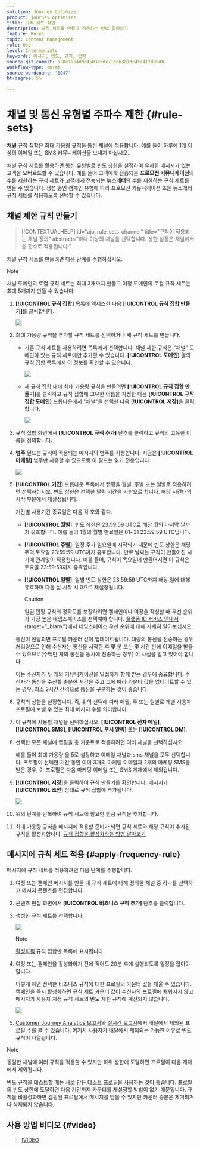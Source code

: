 ```yaml
---
solution: Journey Optimizer
product: journey optimizer
title: 규칙 세트 작업
description: 규칙 세트를 만들고 적용하는 방법 알아보기
feature: Rules
topic: Content Management
role: User
level: Intermediate
keywords: 메시지, 빈도, 규칙, 압력
source-git-commit: 528e1a54dd64503e5de716e63013c4fc41fd98db
workflow-type: tm+mt
source-wordcount: '1047'
ht-degree: 5%

---
```


# 채널 및 통신 유형별 주파수 제한 {#rule-sets}

**채널** 규칙 집합은 최대 가용량 규칙을 통신 채널에 적용합니다. 예를 들어 하루에 1개 이상의 이메일 또는 SMS 커뮤니케이션을 보내지 마십시오.

채널 규칙 세트를 활용하면 통신 유형별로 빈도 상한을 설정하여 유사한 메시지가 있는 고객을 오버로드할 수 있습니다. 예를 들어 고객에게 전송되는 **프로모션 커뮤니케이션**&#x200B;의 수를 제한하는 규칙 세트와 고객에게 전송되는 **뉴스레터**&#x200B;의 수를 제한하는 규칙 세트를 만들 수 있습니다. 생성 중인 캠페인 유형에 따라 프로모션 커뮤니케이션 또는 뉴스레터 규칙 세트를 적용하도록 선택할 수 있습니다.

## 채널 제한 규칙 만들기

>[!CONTEXTUALHELP]
>id="ajo_rule_sets_channel"
>title="규칙이 적용되는 채널 정의"
>abstract="하나 이상의 채널을 선택합니다. 상한 설정은 채널에서 총 횟수로 적용됩니다."

채널 규칙 세트를 만들려면 다음 단계를 수행하십시오.

>[!NOTE]
>
>채널 도메인의 로컬 규칙 세트는 최대 3개까지 만들고 여정 도메인의 로컬 규칙 세트는 최대 5개까지 만들 수 있습니다.

1. **[!UICONTROL 규칙 집합]** 목록에 액세스한 다음 **[!UICONTROL 규칙 집합 만들기]**&#x200B;를 클릭합니다.

   ![](assets/rule-sets-create-button.png)

1. 최대 가용량 규칙을 추가할 규칙 세트를 선택하거나 새 규칙 세트를 만듭니다.

   * 기존 규칙 세트를 사용하려면 목록에서 선택합니다. 채널 제한 규칙은 &quot;채널&quot; 도메인이 있는 규칙 세트에만 추가할 수 있습니다. **[!UICONTROL 도메인]** 열의 규칙 집합 목록에서 이 정보를 확인할 수 있습니다.

     ![](assets/journey-capping-list.png)

   * 새 규칙 집합 내에 최대 가용량 규칙을 만들려면 **[!UICONTROL 규칙 집합 만들기]**&#x200B;를 클릭하고 규칙 집합에 고유한 이름을 지정한 다음 **[!UICONTROL 규칙 집합 도메인]** 드롭다운에서 &quot;채널&quot;을 선택한 다음 **[!UICONTROL 저장]**&#x200B;을 클릭합니다.

     ![](assets/rule-sets-create.png)

1. 규칙 집합 화면에서 **[!UICONTROL 규칙 추가]** 단추를 클릭하고 규칙의 고유한 이름을 정의합니다.

1. **범주** 필드는 규칙이 적용되는 메시지의 범주를 지정합니다. 지금은 **[!UICONTROL 마케팅]** 범주만 사용할 수 있으므로 이 필드는 읽기 전용입니다.

   ![](assets/rule-set-channels.png)

1. **[!UICONTROL 기간]** 드롭다운 목록에서 캡핑을 월별, 주별 또는 일별로 적용하려면 선택하십시오. 빈도 상한은 선택한 달력 기간을 기반으로 합니다. 해당 시간대의 시작 부분에서 재설정됩니다.

   기간별 사용기간 종료일은 다음 각 호와 같다.

   * **[!UICONTROL 월별]**: 빈도 상한은 23:59:59 UTC로 해당 월의 마지막 날까지 유효합니다. 예를 들어 1월의 월별 만료일은 01~31 23:59:59 UTC입니다.

   * **[!UICONTROL 주별]**: 일정 주가 일요일에 시작되기 때문에 빈도 상한은 해당 주의 토요일 23:59:59 UTC까지 유효합니다. 만료 날짜는 규칙이 만들어진 시기에 관계없이 적용됩니다. 예를 들어, 규칙이 목요일에 만들어지면 이 규칙은 토요일 23:59:59까지 유효합니다.

   * **[!UICONTROL 일별]**: 일별 빈도 상한은 23:59:59 UTC까지 해당 일에 대해 유효하며 다음 날 시작 시 0으로 재설정됩니다.

     >[!CAUTION]
     > 
     >일일 캡핑 규칙의 정확도를 보장하려면 캠페인이나 여정을 작성할 때 우선 순위가 가장 높은 네임스페이스를 선택해야 합니다. [플랫폼 ID 서비스 안내서](https://experienceleague.adobe.com/ko/docs/experience-platform/identity/features/identity-graph-linking-rules/namespace-priority){target="_blank"}에서 네임스페이스 우선 순위에 대해 자세히 알아보십시오.

   통신이 전달되면 프로필 카운터 값이 업데이트됩니다. 대량의 통신을 전송하는 경우 처리량으로 인해 수신자는 통신을 시작한 후 몇 분 또는 몇 시간 만에 이메일을 받을 수 있으므로(수백만 개의 통신을 동시에 전송하는 경우) 이 사실을 알고 있어야 합니다.

   이는 수신자가 두 개의 커뮤니케이션을 밀접하게 함께 받는 경우에 중요합니다. 수신자가 통신을 수신할 충분한 시간을 주고 그에 따라 카운터 값을 업데이트할 수 있는 경우, 최소 2시간 간격으로 통신을 구분하는 것이 좋습니다.

1. 규칙의 상한을 설정합니다. 즉, 위의 선택에 따라 매월, 주 또는 일별로 개별 사용자 프로필에 보낼 수 있는 최대 메시지 수를 의미합니다.

1. 이 규칙에 사용할 채널을 선택하십시오. **[!UICONTROL 전자 메일]**, **[!UICONTROL SMS]**, **[!UICONTROL 푸시 알림]** 또는 **[!UICONTROL DM]**.

1. 선택한 모든 채널에 캡핑을 총 카운트로 적용하려면 여러 채널을 선택하십시오.

   예를 들어 최대 가용량 을 5로 설정하고 이메일 채널과 sms 채널을 모두 선택합니다. 프로필이 선택한 기간 동안 이미 3개의 마케팅 이메일과 2개의 마케팅 SMS를 받은 경우, 이 프로필은 다음 마케팅 이메일 또는 SMS 게재에서 제외됩니다.

1. **[!UICONTROL 저장]**&#x200B;을 클릭하여 규칙 만들기를 확인합니다. 메시지가 **[!UICONTROL 초안]** 상태로 규칙 집합에 추가됩니다.

   ![](assets/rule-set-rule-created.png)

1. 위의 단계를 반복하여 규칙 세트에 필요한 만큼 규칙을 추가합니다.

1. 최대 가용량 규칙을 메시지에 적용할 준비가 되면 규칙 세트와 해당 규칙이 추가된 규칙을 활성화합니다. [규칙 집합을 활성화하는 방법 알아보기](../conflict-prioritization/rule-sets.md#create)

## 메시지에 규칙 세트 적용 {#apply-frequency-rule}

메시지에 규칙 세트를 적용하려면 다음 단계를 수행합니다.

1. 여정 또는 캠페인 메시지를 만들 때 규칙 세트에 대해 정의한 채널 중 하나를 선택하고 메시지 콘텐츠를 편집합니다

1. 콘텐츠 편집 화면에서 **[!UICONTROL 비즈니스 규칙 추가]** 단추를 클릭합니다.

1. 생성한 규칙 세트를 선택합니다.

   ![](assets/rule-set-campaign-add-rule-button.png)

   >[!NOTE]
   >
   >[활성화됨](#activate-rule) 규칙 집합만 목록에 표시됩니다.

   <!--Messages where the category selected is **[!UICONTROL Transactional]** will not be evaluated against business rules.-->

1. 여정 또는 캠페인을 활성화하기 전에 적어도 20분 후에 실행되도록 일정을 잡아야 합니다.

   이렇게 하면 선택한 비즈니스 규칙에 대한 프로필의 카운터 값을 채울 수 있습니다. 캠페인을 즉시 활성화하면 규칙 세트 카운터 값이 수신자의 프로필에 채워지지 않고 메시지가 사용자 지정 규칙 세트의 빈도 제한 규칙에 계산되지 않습니다.

   ![](assets/rule-set-schedule-campaign.png)

1. [Customer Journey Analytics 보고서](../reports/report-gs-cja.md)와 [실시간 보고서](../reports/live-report.md)에서 배달에서 제외된 프로필 수를 볼 수 있습니다. 여기서 사용자가 배달에서 제외되는 가능한 이유로 빈도 규칙이 나열됩니다.

>[!NOTE]
>
>동일한 채널에 여러 규칙을 적용할 수 있지만 하위 상한에 도달하면 프로필이 다음 게재에서 제외됩니다.

빈도 규칙을 테스트할 때는 새로 만든 [테스트 프로필](../audience/creating-test-profiles.md)을 사용하는 것이 좋습니다. 프로필의 빈도 상한에 도달하면 다음 기간까지 카운터를 재설정할 방법이 없기 때문입니다. 규칙을 비활성화하면 캡핑된 프로필에서 메시지를 받을 수 있지만 카운터 증분은 제거되거나 삭제되지 않습니다.

<!--
## Example: combine several rules {#frequency-rule-example}

You can combine several message frequency rules, such as described in the example below.

1. [Create a rule](#create-new-rule) called *Overall Marketing Capping*:

   * Select all channels.
   * Set capping to 12 monthly.

   ![](assets/message-rules-ex-overall-cap.png)

1. To further restrict the number of marketing-based push notifications that a user is sent, create a second rule called *Push Marketing Cap*:

   * Select Push channel.
   * Set capping to 4 monthly.

   ![](assets/message-rules-ex-push-cap.png)

1. Save and [activate](#activate-rule) the rule.

1. [Create a message](../building-journeys/journeys-message.md) for every channel you want to communicate through and select the **[!UICONTROL Marketing]** category for each message. [Learn how to apply a frequency rule](#apply-frequency-rule)

   ![](assets/journey-message-category.png)

In this scenario, an individual profile:
* can receive up to 12 marketing messages per month;
* but will be excluded from marketing push notifications after they have received 4 push notifications.-->

## 사용 방법 비디오 {#video}

>[!VIDEO](https://video.tv.adobe.com/v/3444733?quality=12&captions=kor)
